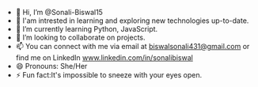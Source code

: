 - 👋 Hi, I’m @Sonali-Biswal15
- 👀 I'am intrested in learning and exploring new technologies up-to-date.
- 🌱 I’m currently learning Python, JavaScript.
- 💞️ I’m looking to collaborate on projects.
- 📫 You can connect with me via email
   at biswalsonali431@gmail.com or find me on LinkedIn
   www.linkedin.com/in/sonalibiswal
- 😄 Pronouns: She/Her
- ⚡ Fun fact:It's impossible to sneeze with your eyes open. 
<!---
Sonali-Biswal15/Sonali-Biswal15 is a ✨ special ✨ repository because its `README.md` (this file) appears on your GitHub profile.
You can click the Preview link to take a look at your changes.
--->
